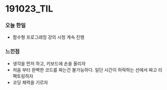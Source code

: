 # 191023\_TIL

### 오늘 한일

* 함수형 프로그래밍 강의 시청 계속 진행

### 느낀점

* 생각을 먼저 하고, 키보드에 손을 올리자
* 처음 부터 완벽한 코드를 짜는건 불가능하다. 일단 시간이 허락하는 선에서 짜고 리팩토링하자
* 코딩 체력을 기르자 

